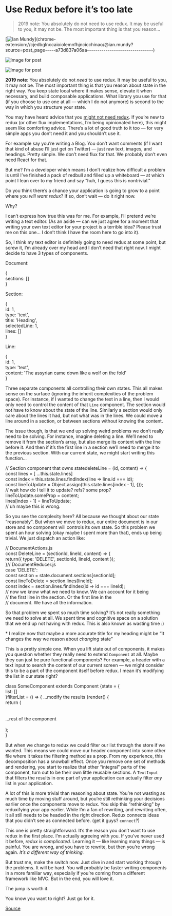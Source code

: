 # Use Redux before it’s too late

> 2019 note: You absolutely do not need to use redux. It may be useful to you, it may not be. The most important thing is that you reason…

[![Ian Mundy](https://miro.medium.com/fit/c/56/56/0*zLKXuC-suK_ytguL.)](chrome-extension://cjedbglnccaioiolemnfhjncicchinao/@ian.mundy?source=post_page-----a73d837a06aa--------------------------------)

![Image for post](https://miro.medium.com/max/60/1*Ur2yV071L8jnkpXpOoGPHA.png?q=20)

![Image for post](https://miro.medium.com/max/2972/1*Ur2yV071L8jnkpXpOoGPHA.png)

**2019 note**: You absolutely do not _need_ to use redux. It may be useful to you, it may not be. The most important thing is that you reason about state in the right way. You keep state local where it makes sense, elevate it when necessary, and build composable applications. What library you use for that (if you choose to use one at all — which I do not anymore) is second to the way in which you structure your state.

You may have heard advice that you [might not need redux](http://redux.js.org/docs/faq/General.html#general-when-to-use). If you’re new to redux (or other flux implementations, I’m being opinionated here), this might seem like comforting advice. There’s a lot of good truth to it too — for very simple apps you don’t need it and you shouldn’t use it.

For example say you’re writing a Blog. You don’t want comments (if I want that kind of abuse I’ll just get on Twitter) — just raw text, images, and headings. Pretty simple. We don’t need flux for that. We probably don’t even need React for that.

But me? I’m a developer which means I don’t realize how difficult a problem is until I’ve finished a pack of redbull and filled up a whiteboard — at which point I lean over to my friend and say “huh, I guess this is nontrivial."

Do you think there’s a chance your application is going to grow to a point where you _will want redux_? If so, don’t wait — do it right now.

Why?

I can’t express how true this was for me. For example, I’ll pretend we’re writing a text editor. (As an aside — can we just agree for a moment that writing your own text editor for your project is a terrible idea? Please trust me on this one… I don’t think I have the room here to go into it).

So, I think my text editor is definitely going to need redux at some point, but screw it, I’m already over my head and I don’t need that right now. I might decide to have 3 types of components.

Document:

{  
  sections: \[\]  
}

Section:

{  
  id: 1,  
  type: 'text',  
  title: 'Heading',  
  selectedLine: 1,  
  lines: \[\]  
}  

Line:

{  
  id: 1,  
  type: 'text',  
  content: 'The assyrian came down like a wolf on the fold'  
}

Three separate components all controlling their own states. This all makes sense on the surface (ignoring the inherit complexities of the problem space). For instance, if I wanted to change the text in a line, then I would only need to control the content of that `Line` component. The section would not have to know about the state of the line. Similarly a section would only care about the lines it had, but not what was in the lines. We could move a line around in a section, or between sections without knowing the content.

The issue though, is that we end up solving weird problems we don’t really need to be solving. For instance, imagine deleting a line. We’ll need to remove it from the section’s array, but also merge its content with the line before it. And then if it’s the first line in a section we’ll need to merge it to the previous section. With our current state, we might start writing this function…

// Section component that owns statedeleteLine = (id, content) => {  
  const lines = \[ ...this.state.lines\]  
  const index = this.state.lines.findIndex(line => line.id === id);  
  const lineToUpdate = Object.assign(this.state.lines\[index - 1\], {});  
  // wait how do I tell it to update? refs? some prop?  
  lineToUpdate.someProp = content;  
  lines\[index - 1\] = lineToUpdate;  
  // uh maybe this is wrong.

So you see the complexity here? All because we thought about our state “reasonably". But when we move to redux, our entire document is in our store and no component will controls its own state. So this problem we spent an hour solving (okay maybe l spent more than that), ends up being trivial. We just dispatch an action like:

// DocumentActions.js  
const DeleteLine = (sectionId, lineId, content) => {  
  return({ type: 'DELETE', sectionId, lineId, content });  
}// DocumentReducer.js  
case 'DELETE':  
  const section = state.document.sections\[sectionId\];  
  const lineToDelete = section.lines\[lineId\];  
  const index = section.lines.findIndex(id => id === lineId);  
  // now we know what we need to know. We can account for it being  
  // the first line in the section. Or the first line in the    
  // document. We have all the information.

So that problem we spent so much time solving? It’s not really something we need to solve at all. We spent time and cognitive space on a solution that we end up not having with redux. This is also known as wasting time :)

\* I realize now that maybe a more accurate title for my heading might be “It changes the way we reason about _changing_ state"

This is a pretty simple one. When you lift state out of components, it makes you question whether they really need to extend `Component` at all. Maybe they can just be pure functional components? For example, a header with a text input to search the content of our current screen — we might consider this to be a part of the component itself before redux. I mean it’s modifying the list in our state right?

class SomeComponent extends Component {state = {  
  list: \[\]  
}filterList = () => { ...modify the results }render() {  
  return (  
    <View>  
      <TextInput onChangeText={this.filterList}></TextInput>   
      ...rest of the component  
    </View>  
  );  
}

But when we change to redux we could filter our list through the store if we wanted. This means we could move our header component into some other file where it takes the filtering method as a prop. From my experience, this decomposition has a snowball effect. Once you remove one set of methods and rendering, you start to realize that other “integral" parts of the component, turn out to be their own little reusable sections. A `TextInput` that filters the results in one part of your application can actually filter _any_ list in your application.

A lot of this is more trivial than reasoning about state. You’re not wasting as much time by moving stuff around, but you’re still rethinking your decisions earlier once the components move to redux. You skip this “rethinking" by reduxifying your app earlier. While I’m a fan of rewriting, and rewriting often, it all still needs to be headed in the right direction. Redux connects ideas that you didn’t see as connected before. (get it guys? `connect`?)

This one is pretty straightforward. It’s the reason you don’t want to use redux in the first place. I’m actually agreeing with you. If you’ve never used it before, _redux is complicated._ Learning it — like learning many things — is painful. You are wrong, and you have to rewrite, but then you’re wrong again. _It’s a different way of thinking._

But trust me, make the switch now. Just dive in and start working through the problems. It will be hard. You will probably be faster writing components in a more familiar way, especially if you’re coming from a different framework like MVC. But in the end, you will love it.

The jump is worth it.

You know you want to right? Just go for it.


[Source](https://medium.com/@ian.mundy/use-redux-before-its-too-late-a73d837a06aa)
